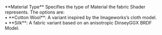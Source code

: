 <tr>
<td>**Material Type**</td>
<td>Specifies the type of Material the fabric Shader represents. The options are:<br/>&#8226; **Cotton Wool**: A variant inspired by the Imageworks’s cloth model.<br/>&#8226; **Silk**: A fabric variant based on an anisotropic DinseyGGX BRDF Model.</td>
</tr>
